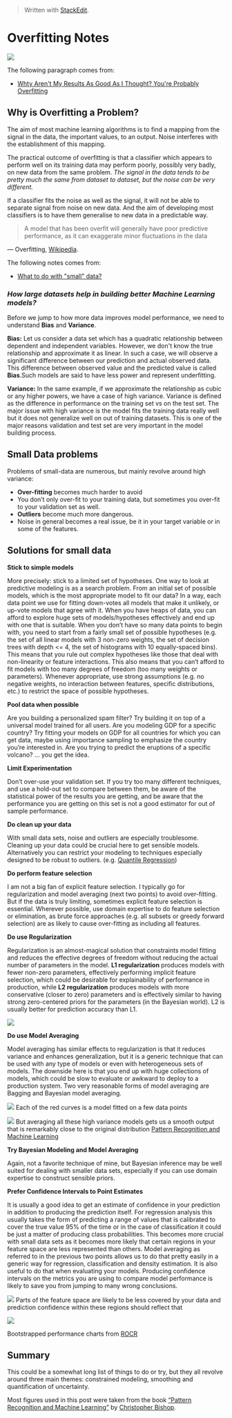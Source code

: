 > Written with [StackEdit](https://stackedit.io/).

# Overfitting Notes
![](https://raw.githubusercontent.com/rafjaa/curso-mineracao-de-dados-aplicada/master/img/kernel_overfitting/meme1.jpeg)

The following paragraph comes from:

- [Whty Aren't My Results As Good As I Thought? You're Probably Overfitting](https://machinelearningmastery.com/arent-results-good-thought-youre-probably-overfitting/)

## Why is Overfitting a Problem?

The aim of most machine learning algorithms is to find a mapping from the signal in the data, the important values, to an output. Noise interferes with the establishment of this mapping.

The practical outcome of overfitting is that a classifier which appears to perform well on its training data may perform poorly, possibly very badly, on new data from the same problem. *The signal in the data tends to be pretty much the same from dataset to dataset, but the noise can be very different.*

If a classifier fits the noise as well as the signal, it will not be able to separate signal from noise on new data. And the aim of developing most classifiers is to have them generalise to new data in a predictable way.

> A model that has been overfit will generally have poor predictive performance, as it can exaggerate minor fluctuations in the data

— Overfitting,  [Wikipedia](http://en.wikipedia.org/wiki/Overfitting).

The following notes comes from:

- [What to do with "small" data?](https://medium.com/rants-on-machine-learning/what-to-do-with-small-data-d253254d1a89)

### **_How large datasets help in building better Machine Learning models?_**

Before we jump to how more data improves model performance, we need to understand  **Bias** and  **Variance**.

**Bias:**  Let us consider a data set which has a quadratic relationship between dependent and independent variables. However, we don't know the true relationship and approximate it as linear. In such a case, we will observe a significant difference between our prediction and actual observed data.  This difference between observed value and the predicted value is called  **Bias**.Such models are said to have less power and represent underfitting.

**Variance:** In the same example, if we approximate the relationship as cubic or any higher powers, we have a case of high variance. Variance is defined as the difference in performance on the training set vs on the test set. The major issue with high variance is the model fits the training data really well but it does not generalize well on out of training datasets. This is one of the major reasons validation and test set are very important in the model building process.



## Small Data problems

Problems of small-data are numerous, but mainly revolve around high variance:

-   **Over-fitting**  becomes much harder to avoid
-   You don’t only over-fit to your training data, but sometimes you over-fit to your validation set as well.
-   **Outliers**  become much more dangerous.
-   Noise in general becomes a real issue, be it in your target variable or in some of the features.

## Solutions for small data

**Stick to simple models**

More precisely: stick to a limited set of hypotheses. One way to look at predictive modeling is as a search problem. From an initial set of possible models, which is the most appropriate model to fit our data? In a way, each data point we use for fitting down-votes all models that make it unlikely, or up-vote models that agree with it. When you have heaps of data, you can afford to explore huge sets of models/hypotheses effectively and end up with one that is suitable. When you don’t have so many data points to begin with, you need to start from a fairly small set of possible hypotheses (e.g. the set of all linear models with 3 non-zero weights, the set of decision trees with depth <= 4, the set of histograms with 10 equally-spaced bins). This means that you rule out complex hypotheses like those that deal with non-linearity or feature interactions. This also means that you can’t afford to fit models with too many degrees of freedom (too many weights or parameters). Whenever appropriate, use strong assumptions (e.g. no negative weights, no interaction between features, specific distributions, etc.) to restrict the space of possible hypotheses.

**Pool data when possible**

Are you building a personalized spam filter? Try building it on top of a universal model trained for all users. Are you modeling GDP for a specific country? Try fitting your models on GDP for all countries for which you can get data, maybe using importance sampling to emphasize the country you’re interested in. Are you trying to predict the eruptions of a specific volcano? … you get the idea.

**Limit Experimentation**

Don’t over-use your validation set. If you try too many different techniques, and use a hold-out set to compare between them, be aware of the statistical power of the results you are getting, and be aware that the performance you are getting on this set is not a good estimator for out of sample performance.

**Do clean up your data**

With small data sets, noise and outliers are especially troublesome. Cleaning up your data could be crucial here to get sensible models. Alternatively you can restrict your modeling to techniques especially designed to be robust to outliers. (e.g.  [Quantile Regression](https://en.wikipedia.org/wiki/Quantile_regression))

**Do perform feature selection**

I am not a big fan of explicit feature selection. I typically go for regularization and model averaging (next two points) to avoid over-fitting. But if the data is truly limiting, sometimes explicit feature selection is essential. Wherever possible, use domain expertise to do feature selection or elimination, as brute force approaches (e.g. all subsets or greedy forward selection) are as likely to cause over-fitting as including all features.

**Do use Regularization**

Regularization is an almost-magical solution that constraints model fitting and reduces the effective degrees of freedom without reducing the actual number of parameters in the model.  **L1 regularization**  produces models with fewer non-zero parameters, effectively performing implicit feature selection, which could be desirable for explainability of performance in production, while  **L2 regularization**  produces models with more conservative (closer to zero) parameters and is effectively similar to having strong zero-centered priors for the parameters (in the Bayesian world). L2 is usually better for prediction accuracy than L1.

![](https://miro.medium.com/max/554/1*CwnSVcr9rZa3pllDrRP71Q.png)

**Do use Model Averaging**

Model averaging has similar effects to regularization is that it reduces variance and enhances generalization, but it is a generic technique that can be used with any type of models or even with heterogeneous sets of models. The downside here is that you end up with huge collections of models, which could be slow to evaluate or awkward to deploy to a production system. Two very reasonable forms of model averaging are Bagging and Bayesian model averaging.

![](https://miro.medium.com/max/630/1*LQYmYT1t4QqGGnho-zVe0g.png)
Each of the red curves is a model fitted on a few data points

![](https://miro.medium.com/max/630/1*-RadM0WAtEHd0HIAxQAawQ.png)
But averaging all these high variance models gets us a smooth output that is remarkably close to the original distribution [Pattern Recognition and Machine Learning](http://research.microsoft.com/en-us/um/people/cmbishop/prml/webfigs.htm)

**Try Bayesian Modeling and Model Averaging**

Again, not a favorite technique of mine, but Bayesian inference may be well suited for dealing with smaller data sets, especially if you can use domain expertise to construct sensible priors.

**Prefer Confidence Intervals to Point Estimates**

It is usually a good idea to get an estimate of confidence in your prediction in addition to producing the prediction itself. For regression analysis this usually takes the form of predicting a range of values that is calibrated to cover the true value 95% of the time or in the case of classification it could be just a matter of producing class probabilities. This becomes more crucial with small data sets as it becomes more likely that certain regions in your feature space are less represented than others. Model averaging as referred to in the previous two points allows us to do that pretty easily in a generic way for regression, classification and density estimation. It is also useful to do that when evaluating your models. Producing confidence intervals on the metrics you are using to compare model performance is likely to save you from jumping to many wrong conclusions.

![](https://miro.medium.com/max/630/1*WoZICSUtmuWhblYksKnoqg.png)
Parts of the feature space are likely to be less covered by your data and prediction confidence within these regions should reflect that

![](https://miro.medium.com/max/630/1*vBLM1uU-N8HTi2X0GURoVw.gif)

Bootstrapped performance charts from [ROCR](http://rocr.bioinf.mpi-sb.mpg.de/)

## Summary

This could be a somewhat long list of things to do or try, but they all revolve around three main themes:  constrained modeling, smoothing and quantification of uncertainty.

Most figures used in this post were taken from the book  [“Pattern Recognition and Machine Learning”](http://research.microsoft.com/en-us/um/people/cmbishop/prml/)  by  [Christopher Bishop](http://research.microsoft.com/en-us/um/people/cmbishop/index.htm).
<!--stackedit_data:
eyJoaXN0b3J5IjpbMTc2Nzk3NjEzOCwxOTk4MTU5MTAzLDE4Mz
k3OTYwMjQsMTU2NTY4MDYzNCwtMTgyNDAxNjA0NV19
-->
